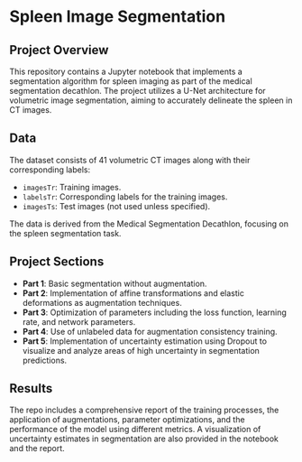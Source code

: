 # Spleen Image Segmentation

## Project Overview
This repository contains a Jupyter notebook that implements a segmentation algorithm for spleen imaging as part of the medical segmentation decathlon. The project utilizes a U-Net architecture for volumetric image segmentation, aiming to accurately delineate the spleen in CT images.

## Data
The dataset consists of 41 volumetric CT images along with their corresponding labels:
- `imagesTr`: Training images.
- `labelsTr`: Corresponding labels for the training images.
- `imagesTs`: Test images (not used unless specified).

The data is derived from the Medical Segmentation Decathlon, focusing on the spleen segmentation task.

## Project Sections
- **Part 1**: Basic segmentation without augmentation.
- **Part 2**: Implementation of affine transformations and elastic deformations as augmentation techniques.
- **Part 3**: Optimization of parameters including the loss function, learning rate, and network parameters.
- **Part 4**: Use of unlabeled data for augmentation consistency training.
- **Part 5**: Implementation of uncertainty estimation using Dropout to visualize and analyze areas of high uncertainty in segmentation predictions.

## Results
The repo includes a comprehensive report of the training processes, the application of augmentations, parameter optimizations, and the performance of the model using different metrics. A visualization of uncertainty estimates in segmentation are also provided in the notebook and the report.

